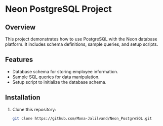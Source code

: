 # Neon PostgreSQL Project

## Overview
This project demonstrates how to use PostgreSQL with the Neon database platform. It includes schema definitions, sample queries, and setup scripts.

## Features
- Database schema for storing employee information.
- Sample SQL queries for data manipulation.
- Setup script to initialize the database schema.

## Installation
1. Clone this repository:
   ```bash
   git clone https://github.com/Mona-Jalilvand/Neon_PostgreSQL.git
